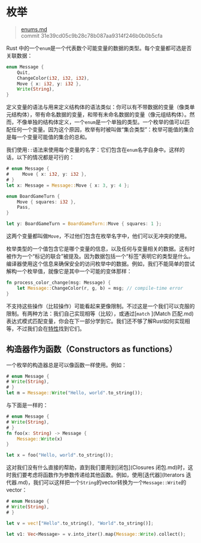 # 枚举

> [enums.md](https://github.com/rust-lang/rust/blob/master/src/doc/book/enums.md)
> <br>
> commit 31e39cd05c9b28c78b087aa9314f246b0b0b5cfa

Rust 中的一个`enum`是一个代表数个可能变量的数据的类型。每个变量都可选是否关联数据：

```rust
enum Message {
    Quit,
    ChangeColor(i32, i32, i32),
    Move { x: i32, y: i32 },
    Write(String),
}
```

定义变量的语法与用来定义结构体的语法类似：你可以有不带数据的变量（像类单元结构体），带有命名数据的变量，和带有未命名数据的变量（像元组结构体）。然而，不像单独的结构体定义，一个`enum`是一个单独的类型。一个枚举的值可以匹配任何一个变量。因为这个原因，枚举有时被叫做“集合类型”：枚举可能值的集合是每一个变量可能值的集合的总和。

我们使用`::`语法来使用每个变量的名字：它们包含在`enum`名字自身中。这样的话，以下的情况都是可行的：

```rust
# enum Message {
#     Move { x: i32, y: i32 },
# }
let x: Message = Message::Move { x: 3, y: 4 };

enum BoardGameTurn {
    Move { squares: i32 },
    Pass,
}

let y: BoardGameTurn = BoardGameTurn::Move { squares: 1 };
```

这两个变量都叫做`Move`，不过他们包含在枚举名字中，他们可以无冲突的使用。

枚举类型的一个值包含它是哪个变量的信息，以及任何与变量相关的数据。这有时被作为一个“标记的联合”被提及。因为数据包括一个“标签”表明它的类型是什么。编译器使用这个信息来确保安全的访问枚举中的数据。例如，我们不能简单的尝试解构一个枚举值，就像它是其中一个可能的变体那样：

```rust
fn process_color_change(msg: Message) {
    let Message::ChangeColor(r, g, b) = msg; // compile-time error
}
```

不支持这些操作（比较操作）可能看起来更像限制。不过这是一个我们可以克服的限制。有两种方法：我们自己实现相等（比较），或通过[`match` ](Match 匹配.md)表达式模式匹配变量，你会在下一部分学到它。我们还不够了解Rust如何实现相等，不过我们会在[特性](Traits.md)找到它们。

## 构造器作为函数（Constructors as functions）
一个枚举的构造器总是可以像函数一样使用。例如：

```rust
# enum Message {
# Write(String),
# }
let m = Message::Write("Hello, world".to_string());
```

与下面是一样的：

```rust
# enum Message {
# Write(String),
# }
fn foo(x: String) -> Message {
    Message::Write(x)
}

let x = foo("Hello, world".to_string());
```

这对我们没有什么直接的帮助，直到我们要用到[闭包](Closures 闭包.md)时，这时我们要考虑将函数作为参数传递给其他函数。例如，使用[迭代器](Iterators 迭代器.md)，我们可以这样把一个`String`的vector转换为一个`Message::Write`的vector：

```rust
# enum Message {
# Write(String),
# }

let v = vec!["Hello".to_string(), "World".to_string()];

let v1: Vec<Message> = v.into_iter().map(Message::Write).collect();
```
